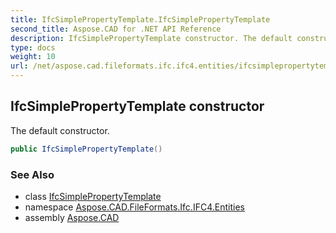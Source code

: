 ```yaml
---
title: IfcSimplePropertyTemplate.IfcSimplePropertyTemplate
second_title: Aspose.CAD for .NET API Reference
description: IfcSimplePropertyTemplate constructor. The default constructor
type: docs
weight: 10
url: /net/aspose.cad.fileformats.ifc.ifc4.entities/ifcsimplepropertytemplate/ifcsimplepropertytemplate/
---
```

## IfcSimplePropertyTemplate constructor

The default constructor.

```csharp
public IfcSimplePropertyTemplate()
```

### See Also

* class [IfcSimplePropertyTemplate](../)
* namespace [Aspose.CAD.FileFormats.Ifc.IFC4.Entities](../../ifcsimplepropertytemplate/)
* assembly [Aspose.CAD](../../../)


